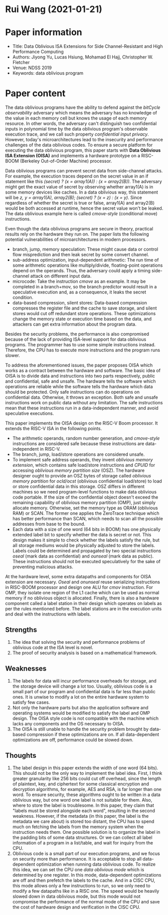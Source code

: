 # Rui Wang (2021-01-21)

# Paper information
- Title: Data Oblivious ISA Extensions for Side Channel-Resistant and High Performance Computing
- Authors: Jiyong Yu, Lucas Hsiung, Mohamad El Hajj, Christopher W. Fletcher
- Venue: NDSS 2019
- Keywords: data oblivious program

# Paper content
The data oblivious programs have the ability to defend against the *bitCycle observability* adversary which means the adversary has no knowledge of the value in each memory cell but knows the usage of each memory resource. In other words, the adversary can't distinguish two confidential inputs in polynomial time by the data oblivious program's observable execution trace, and we call such property *confidential input privacy*. However, today's microarchitectures lead to the insecurity and performance challenges of the data oblivious codes. To ensure a secure platform for executing the data oblivious program, this paper starts with **Data Oblivious ISA Extension (OISA)** and implements a hardware prototype on a RISC-BOOM (Berkeley Out-of-Order Machine) processor.

Data oblivious programs can prevent secret data from side-channel attacks.  For example, the execution traces depend on the secret value in an if statement like this *(secret) ? (x = array1(A)) : (x = array2(B))*. The adversary might get the exact value of secret by observing whether array1(A) is in some memory devices like caches. In a data oblivious way, this statement will be *z, y = array1(A), array2(B); (secret) ? (x = z) : (x = y)*. Since regardless of whether the secret is true or false, array1(A) and array2(B) would be both accessed at runtime, hence the secret value won't be leaked. The data oblivious example here is called *cmove-style* (conditional move) instructions.

Even though the data oblivious programs are secure in theory, practical results rely on the hardware they run on. The paper lists the following potential vulnerabilities of microarchitectures in modern processors.
- branch, jump, memory speculation: These might cause data or control flow misprediction and then leak secret by some convert channel.
- sub-address optimization, input-dependent arithmetic: The run time of some arithmetic operations like multiply/divide, floating-point operations depend on the operands. Thus, the adversary could apply a timing side-channel attack on different input data.
- microcode: Take the instruction *cmove* as an example. It may be completed in a branch+mov, so the branch predictor would result in a speculative execution and, as a consequence, it leaks the secret condition.
- data-based compression, silent stores: Data-based compression compresses the register file and the cache to save storage, and silent stores would cut off redundant store operations. These optimizations change the memory state or execution time based on the data, and attackers can get extra information about the program data.

Besides the security problems, the performance is also compromised because of the lack of providing ISA-level support for data oblivious programs. The programmer has to use some simple instructions instead. Therefore, the CPU has to execute more instructions and the program runs slower.

To address the aforementioned issues, the paper proposes OISA which works as a contract between the hardware and software. The basic idea of OISA is to divide data and instructions into two parts respectively, public and confidential, safe and unsafe. The hardware tells the software which operations are reliable while the software tells the hardware which data should be protected. Only safe instructions can do operations on confidential data. Otherwise, it throws an exception. Both safe and unsafe instructions work on public data without any limitation. The safe instructions mean that these instructions run in a data-independent manner, and avoid speculative executions.

This paper implements the OISA design on the RISC-V Boom processor. It extends the RISC-V ISA in the following points.
- The arithmetic operands, random number generation, and *cmove-style*  instructions are considered safe because these instructions are data-independent in RISC-V.
- The branch, jump, load/store operations are considered unsafe.
- To implement safe address operands, they invent *oblivious memory extension*, which contains safe load/store instructions and *CPUID* for accessing *oblivious memory partition size* (OSZ). The hardware designer ought to provide an OSZ bytes of storage called *oblivious memory partition* for *ocld/ocst* (oblivious confidential load/store) to load or store confidential data in this storage. OSZ differs in different machines so we need program-level functions to make data oblivious code portable. If the size of the confidential object doesn't exceed the remaining capability of oblivious memory partition (OMP), just simply allocate memory. Otherwise, set the memory type as ORAM (oblivious RAM) or SCAN. The former one applies the ZeroTrace technique which has better performance than SCAN, which needs to scan all the possible addresses from base to the bound.
- Each data with a size of one word (64 bits in BOOM) has one physically extended label bit to specify whether the data is secret or not. This design makes it simple to check whether the labels satisfy the rule, but all storage mediums would be physically adjusted to store the labels. Labels could be determined and propagated by two special instructions *oseal* (mark data as confidential) and *ounseal* (mark data as public). These instructions should not be executed speculatively for the sake of preventing malicious attacks.

At the hardware level, some extra datapaths and components for OISA extension are necessary. *Oseal* and *onunseal* reuse serializing instructions in RISC-BOOM processor and design one ALU for *cmov* instruction. For OMP, they isolate one region of the L1 cache which can be used as normal memory if no oblivious object is allocated. Finally, there is also a hardware component called a label station in their design which operates on labels as per the rules mentioned before. The label stations are in the execution units and deal with the instructions with labels.

## Strengths
1. The idea that solving the security and performance problems of oblivious code at the ISA level is novel.
2. The proof of security analysis is based on a mathematical framework.

## Weaknesses
1. The labels for data will incur performance overheads for storage, and the storage device will change a lot too. Usually, oblivious code is a small part of our program and confidential data is far less than public ones. It is unwise to modify a lot on the entire hardware system to satisfy few cases.
2. Not only the hardware parts but also the application software and operating systems would be modified to satisfy the label and OMP design. The OISA style code is not compatible with the machine which lacks any components and the OS necessary to OISA.
3. The OISA is still unable to handle the security problem brought by data-based compression if these optimizations are on. If all data-dependent optimizations are off, performance could be slowed down.

## Thoughts
1. The label design in this paper extends the width of one word (64 bits). This should not be the only way to implement the label idea. First, I think greater granularity like 256 bits could cut off overhead, since the length of plaintext, key, and ciphertext for some classical encryption and decryption algorithms, for example, AES and RSA, is far longer than one word. To ensure security, these algorithms ought to be written in a data oblivious way, but one word one label is not suitable for them. Also, where to store the label is troublesome. In this paper, they claim that "labels must be stored alongside each word", resulting in the second weakness. However, if the metadata (in this paper, the label is the metadata we care about) is stored too distant, the CPU has to spend much on fetching the labels from the memory system when the instruction needs them. One possible solution is to organize the label in the padding bits of some data structures. Or we can collect all label information of a program in a list/table, and wait for inquiry from the CPU.
2. Oblivious code is a small part of our execution programs, and we focus on security more than performance. It is acceptable to stop all data-dependent optimization when running data oblivious code. To realize this idea, we can set the CPU one *data oblivious mode* which is determined by one register. In this mode, data-dependent optimizations are off and then prefetch the labels to the cache. And in a CISC CPU, this mode allows only a few instructions to run, so we only need to modify a few datapaths like in a RISC one. The speed would be heavily slowed down in data oblivious mode, but this mode would not compromise the performance of the normal mode of the CPU and save the cost of hardware design and verification in the CISC CPU.